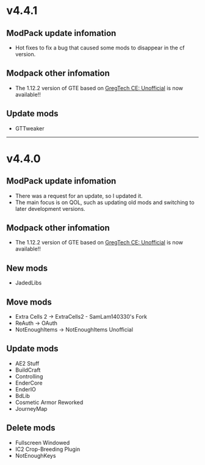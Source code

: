 # v4.4.1
## ModPack update infomation
- Hot fixes to fix a bug that caused some mods to disappear in the cf version.

## Modpack other infomation
- The 1.12.2 version of GTE based on [GregTech CE: Unofficial](https://www.curseforge.com/minecraft/mc-mods/gregtech-ce-unofficial) is now available!!

## Update mods
- GTTweaker

***

# v4.4.0
## ModPack update infomation
- There was a request for an update, so I updated it.
- The main focus is on QOL, such as updating old mods and switching to later development versions.

## Modpack other infomation
- The 1.12.2 version of GTE based on [GregTech CE: Unofficial](https://www.curseforge.com/minecraft/mc-mods/gregtech-ce-unofficial) is now available!!

## New mods
- JadedLibs

## Move mods
- Extra Cells 2 -> ExtraCells2 - SamLam140330's Fork
- ReAuth -> OAuth
- NotEnoughItems -> NotEnoughItems Unofficial

## Update mods
- AE2 Stuff
- BuildCraft
- Controlling
- EnderCore
- EnderIO
- BdLib
- Cosmetic Armor Reworked
- JourneyMap

## Delete mods
- Fullscreen Windowed
- IC2 Crop-Breeding Plugin
- NotEnoughKeys
